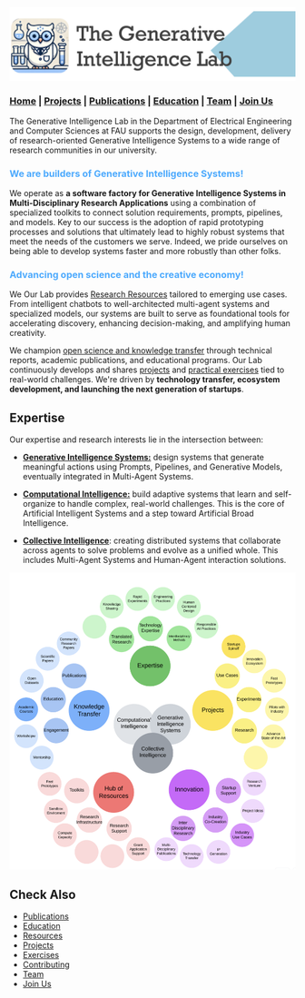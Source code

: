 

![GenI-Lab Banner](./images/genilab-banner.png)

### [Home](README.md) | [Projects](PROJECTS.md) | [Publications](KNOWLEDGE.md) | [Education](KNOWLEDGE.md#education) | [Team](PEOPLE.md) |  [Join Us](JOIN.md)


The Generative Intelligence Lab in the Department of Electrical Engineering and Computer Sciences at FAU  supports the design, development, delivery of research-oriented Generative Intelligence Systems to a wide range of research communities in our university.

<h3 style="color:#4DAAFD">We are builders of Generative Intelligence Systems!</h2>

We operate as **a software factory for Generative Intelligence Systems in Multi-Disciplinary Research Applications** using a combination of specialized toolkits to connect solution requirements, prompts, pipelines, and models. Key to our success is the adoption of rapid prototyping processes and solutions that ultimately lead to highly robust systems that meet the needs of the customers we serve. Indeed, we pride ourselves on being able to develop systems faster and more robustly than other folks.  

<h3 style="color:#4DAAFD">Advancing open science and the creative economy!</h2>

We  Our Lab provides [Research Resources](./PROJECTS#resources)  tailored to emerging use cases. From intelligent chatbots to well-architected multi-agent systems and specialized models, our systems are built to serve as foundational tools for accelerating discovery, enhancing decision-making, and amplifying human creativity.


We champion [open science and knowledge transfer](./KNOWLEDGE.md) through technical reports, academic publications, and educational programs. Our Lab continuously develops and shares [projects](./PROJECTS#use-cases) and [practical exercises](./EXERCISES.md#industry-use-cases) tied to real-world challenges. We're driven by **technology transfer, ecosystem development, and launching the next generation of startups**.

<!-- invitation to collaborators -->

<!-- # Impact -->

## Expertise

Our expertise and research interests lie in the intersection between:

* [**Generative Intelligence Systems:**](https://medium.com/generative-intelligence-lab/generative-intelligence-systems-concepts-and-research-opportunities-0740b1b5c7eb) design systems that generate meaningful actions using Prompts, Pipelines, and  Generative Models, eventually integrated in Multi-Agent Systems.

* [**Computational Intelligence:**](https://medium.com/generative-intelligence-lab/computational-intelligence-concepts-and-research-opportunities-c32d4a65eddb) build adaptive systems that learn and self-organize to handle complex, real-world challenges. This is the core of Artificial Intelligent Systems and a step toward Artificial Broad Intelligence.

* **[Collective Intelligence](https://medium.com/generative-intelligence-lab/collective-intelligence-concepts-and-research-opportunities-6130ef044114)**: creating distributed systems that collaborate across agents to solve problems and evolve as a unified whole. This includes Multi-Agent Systems and Human-Agent interaction solutions.

![Scope of work of the GenI-Lab](./images/genilab-scope.png)



## Check Also

* [Publications](KNOWLEDGE.md#publications)
* [Education](KNOWLEDGE.md#education)
* [Resources](PROJECTS.md#resources)
* [Projects](PROJECTS.md)
* [Exercises](EXERCISES.md)
* [Contributing](CONTRIBUTE.md)
* [Team](PEOPLE.md)
* [Join Us](JOIN.md)

  


